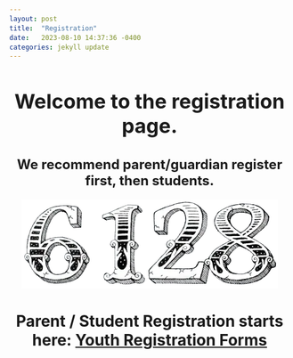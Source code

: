 ```yaml
---
layout: post
title:  "Registration"
date:   2023-08-10 14:37:36 -0400
categories: jekyll update
---
```

<div align="center">
  <h1 style="font-size: 36px;">Welcome to the registration page.</h1>
  <h2 style="font-size: 24px;">We recommend parent/guardian register first, then students.</h2>

  <img src="/_assets/images/6128.png" alt="6128">

  <h1>Parent / Student Registration starts here: <a href="[link_here]">Youth Registration Forms</a></h1>
</div>

[FIRSTregforms]: https://www.firstinspires.org/resource-library/youth-registration-system
